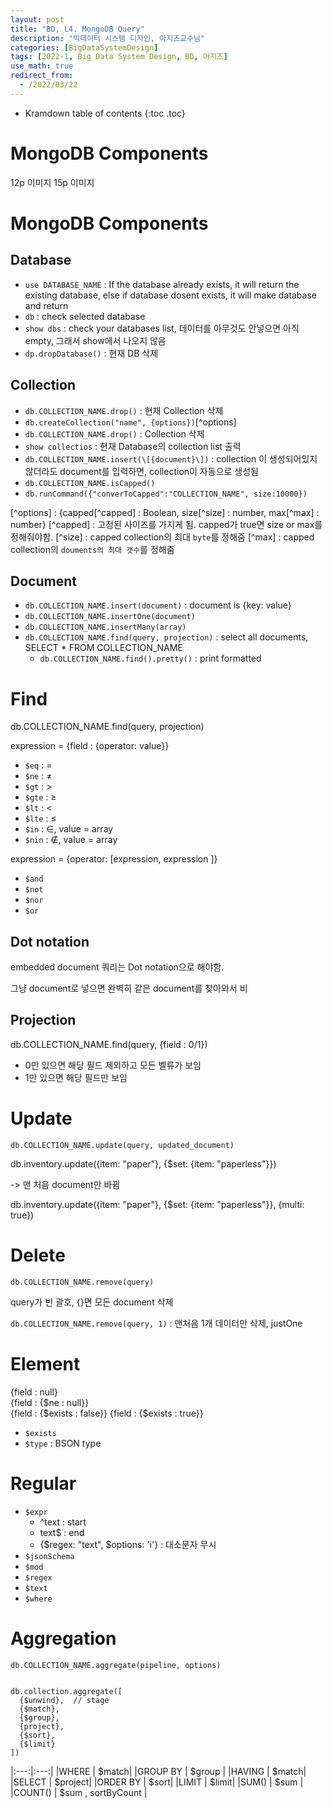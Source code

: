 ```yaml
---
layout: post
title: "BD, L4. MongoDB Query"
description: "빅데이터 시스템 디자인, 아지즈교수님"
categories: [BigDataSystemDesign]
tags: [2022-1, Big Data System Design, BD, 아지즈]
use_math: true
redirect_from:
  - /2022/03/22
---
```


* Kramdown table of contents
{:toc .toc} 

# MongoDB Components

12p 이미지
15p 이미지

# MongoDB Components

## Database

- `use DATABASE_NAME` : If the database already exists, it will return the existing database, else if database dosent exists, it will make database and return
- `db` : check selected database
- `show dbs` : check your databases list, 데이터를 아무것도 안넣으면 아직 empty, 그래서 show에서 나오지 않음
- `dp.dropDatabase()` : 현재 DB 삭제

## Collection

- `db.COLLECTION_NAME.drop()` : 현재 Collection 삭제
- `db.createCollection("name", {options})`[^options]
- `db.COLLECTION_NAME.drop()` : Collection 삭제
- `show collectios` : 현재 Database의 collection list 출력
- `db.COLLECTION_NAME.insert(\[{document}\])` : collection 이 생성되어있지 않더라도 document를 입력하면, collection이 자동으로 생성됨
- `db.COLLECTION_NAME.isCapped()`
- `db.runCommand({"converToCapped":"COLLECTION_NAME", size:10000})`


[^options] : {capped[^capped] : Boolean, size[^size] : number, max[^max] : number}
[^capped] : 고정된 사이즈를 가지게 됨. capped가 true면 size or max를 정해줘야함. 
[^size] : capped collection의 최대 `byte`를 정해줌
[^max] : capped collection의 `douments의 최대 갯수`를 정해줌


## Document 

- `db.COLLECTION_NAME.insert(document)` : document is {key: value}
- `db.COLLECTION_NAME.insertOne(document)`
- `db.COLLECTION_NAME.insertMany(array)`
- `db.COLLECTION_NAME.find(query, projection)` : select all documents, SELECT * FROM COLLECTION_NAME
  - `db.COLLECTION_NAME.find().pretty()` : print formatted

# Find 

db.COLLECTION_NAME.find(query, projection)

expression = {field : {operator: value}}

- `$eq` : $=$
- `$ne` : $\neq$
- `$gt` : $>$ 
- `$gte` : $\geq$
- `$lt` : $<$
- `$lte` : $\leq$
- `$in` : $\in$, value = array
- `$nin` : $\notin$, value = array

expression = {operator: \[expression, expression \]}

- `$and`
- `$not`
- `$nor`
- `$or`

## Dot notation

embedded document 쿼리는 Dot notation으로 해야함.

그냥 document로 넣으면 완벽히 같은 document를 찾아와서 비

## Projection

db.COLLECTION_NAME.find(query, {field : 0/1})

- 0만 있으면 해당 필드 제외하고 모든 벨류가 보임
- 1만 있으면 해당 필드만 보임

# Update

`db.COLLECTION_NAME.update(query, updated_document)`

db.inventory.update({item: "paper"}, {$set: {item: "paperless"}})

-> 맨 처음 document만 바뀜

db.inventory.update({item: "paper"}, {$set: {item: "paperless"}}, {multi: true})

# Delete

`db.COLLECTION_NAME.remove(query)`

query가 빈 괄호, {}면 모든 document 삭제

`db.COLLECTION_NAME.remove(query, 1)` : 맨처음 1개 데이터만 삭제, justOne

# Element

{field : null}    
{field : {$ne : null}}  
{field : {$exists : false}}
{field : {$exists : true}}


- `$exists`
- `$type` : BSON type

# Regular

- `$expr` 
  - ^text : start
  - text$ : end 
  - {$regex: "text", $options: 'i'} : 대소문자 무시
- `$jsonSchema`
- `$mod`
- `$regex`
- `$text`
- `$where`

# Aggregation

`db.COLLECTION_NAME.aggregate(pipeline, options)`

~~~

db.collection.aggregate([
  {$unwind},  // stage
  {$match},
  {$group},
  {project},
  {$sort},
  {$limit}
])

~~~

|:---:|:---:|
|WHERE | $match|
|GROUP BY | $group |
|HAVING | $match|
|SELECT | $project|
|ORDER BY | $sort|
|LIMIT | $limit|
|SUM() | $sum |
|COUNT() | $sum , sortByCount |